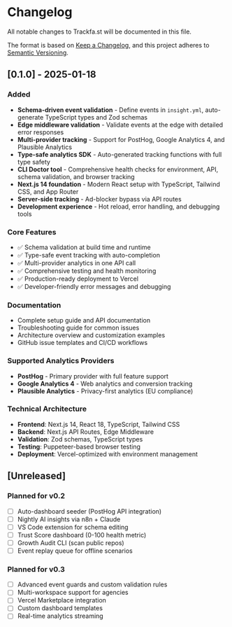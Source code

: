 # Changelog

All notable changes to Trackfa.st will be documented in this file.

The format is based on [Keep a Changelog](https://keepachangelog.com/en/1.0.0/),
and this project adheres to [Semantic Versioning](https://semver.org/spec/v2.0.0.html).

## [0.1.0] - 2025-01-18

### Added
- **Schema-driven event validation** - Define events in `insight.yml`, auto-generate TypeScript types and Zod schemas
- **Edge middleware validation** - Validate events at the edge with detailed error responses
- **Multi-provider tracking** - Support for PostHog, Google Analytics 4, and Plausible Analytics
- **Type-safe analytics SDK** - Auto-generated tracking functions with full type safety
- **CLI Doctor tool** - Comprehensive health checks for environment, API, schema validation, and browser tracking
- **Next.js 14 foundation** - Modern React setup with TypeScript, Tailwind CSS, and App Router
- **Server-side tracking** - Ad-blocker bypass via API routes
- **Development experience** - Hot reload, error handling, and debugging tools

### Core Features
- ✅ Schema validation at build time and runtime
- ✅ Type-safe event tracking with auto-completion
- ✅ Multi-provider analytics in one API call
- ✅ Comprehensive testing and health monitoring
- ✅ Production-ready deployment to Vercel
- ✅ Developer-friendly error messages and debugging

### Documentation
- Complete setup guide and API documentation
- Troubleshooting guide for common issues
- Architecture overview and customization examples
- GitHub issue templates and CI/CD workflows

### Supported Analytics Providers
- **PostHog** - Primary provider with full feature support
- **Google Analytics 4** - Web analytics and conversion tracking
- **Plausible Analytics** - Privacy-first analytics (EU compliance)

### Technical Architecture
- **Frontend**: Next.js 14, React 18, TypeScript, Tailwind CSS
- **Backend**: Next.js API Routes, Edge Middleware
- **Validation**: Zod schemas, TypeScript types
- **Testing**: Puppeteer-based browser testing
- **Deployment**: Vercel-optimized with environment management

## [Unreleased]

### Planned for v0.2
- [ ] Auto-dashboard seeder (PostHog API integration)
- [ ] Nightly AI insights via n8n + Claude
- [ ] VS Code extension for schema editing
- [ ] Trust Score dashboard (0-100 health metric)
- [ ] Growth Audit CLI (scan public repos)
- [ ] Event replay queue for offline scenarios

### Planned for v0.3
- [ ] Advanced event guards and custom validation rules
- [ ] Multi-workspace support for agencies
- [ ] Vercel Marketplace integration
- [ ] Custom dashboard templates
- [ ] Real-time analytics streaming